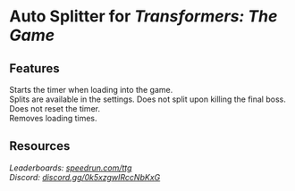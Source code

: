 # Auto Splitter for ***Transformers: The Game***
## Features
Starts the timer when loading into the game.  
Splits are available in the settings. Does not split upon killing the final boss.  
Does not reset the timer.  
Removes loading times.

## Resources
*Leaderboards: [speedrun.com/ttg](https://speedrun.com/ttg)*  
*Discord: [discord.gg/0k5xzgwIRccNbKxG](https://discord.gg/0k5xzgwIRccNbKxG)*